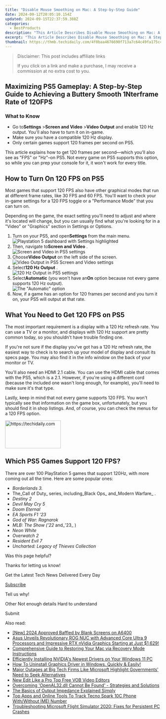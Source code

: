 ```yaml
---
title: "Disable Mouse Smoothing on Mac: A Step-by-Step Guide"
date: 2024-09-12T20:05:10.154Z
updated: 2024-09-15T22:37:59.388Z
categories:
  - BestProducts
description: "This Article Describes Disable Mouse Smoothing on Mac: A Step-by-Step Guide"
excerpt: "This Article Describes Disable Mouse Smoothing on Mac: A Step-by-Step Guide"
thumbnail: https://thmb.techidaily.com/4f0baa4676690f713a7c64c49fa175c4aff67762b3efda1ae17d3bfe6d387995.jpg
---
```


>  Disclaimer: This post includes affiliate links
>
>  If you click on a link and make a purchase, I may receive a commission at no extra cost to you.
>

## Maximizing PS5 Gameplay: A Step-by-Step Guide to Achieving a Buttery Smooth 1Nterframe Rate of 120FPS
### What to Know

* Go to**Settings** \>**Screen and Video** \>**Video Output** and enable 120 Hz output. You'll also have to turn it on in-game.
* Make sure you have a compatible 120 Hz display.
* Only certain games support 120 frames per second on PS5.

 This article explains how to get 120 frames per second—which you'll also see as "FPS" or "Hz"–on PS5\. Not every game on PS5 supports this option, so while you can prep your console for it, it won't work for every title.  

## How to Turn On 120 FPS on PS5

 Most games that support 120 FPS also have other graphical modes that run at different frame rates, like 30 FPS and 60 FPS. You'll want to check your in-game settings for a 120 FPS toggle or a "Performance Mode" that you can turn on.

 Depending on the game, the exact setting you'll need to adjust and where it's located will change, but you can usually find what you're looking for in a "Video" or "Graphics" section in Settings or Options.

1. Turn on your PS5, and open**Settings** from the main menu.  
![Playstation 5 dashboard with Settings highlighted](https://www.lifewire.com/thmb/SgkRTTRVRqbxRg0AJLYr6FWqfG4=/1500x0/filters:no_upscale():max_bytes(150000):strip_icc():format(webp)/how-to-remote-play-ps5-games-on-android-50896111-df8a16a465fe41e7aef3d5ad05b4a7c8.jpg)
2. Then, navigate to**Screen and Video** .  
![Screen and Video in PS5 settings](https://www.lifewire.com/thmb/YCLQ2vGLnavPgpRPNtxhU7n6NFw=/1500x0/filters:no_upscale():max_bytes(150000):strip_icc():format(webp)/Screen-and-Video-Settings-aa8ff277b8254627a1a8c88e1c91f9cf.jpg)
3. Choose**Video Output** on the left side of the screen.  
![Video Output in PS5 Screen and Video settings](https://www.lifewire.com/thmb/Xgk1MNv2WwvyRO7tv2bHEF4oiqo=/1500x0/filters:no_upscale():max_bytes(150000):strip_icc():format(webp)/Video-Output-46b505f379064535ac4977a29faee336.jpg)
4. Select**120 Hz Output** .  
![120 Hz Output in PS5 settings](https://www.lifewire.com/thmb/hxj9hKX_96UCkA07Y8Rzo91hvKo=/1500x0/filters:no_upscale():max_bytes(150000):strip_icc():format(webp)/120-Output-9e18a336656f4caf97cc91724b032df2.jpg)
5. Select**Automatic** (you won't have an**On** option because not every game supports 120 Hz output).  
![The "Automatic" option ](https://www.lifewire.com/thmb/N0N2mbCdwDADtM0UH7Q50TlNT2U=/1500x0/filters:no_upscale():max_bytes(150000):strip_icc():format(webp)/Automatic-8261fa6f79014410bb3948ebcbcac568.jpg)
6. Now, if a game has an option for 120 frames per second and you turn it on, your PS5 will output at that rate.

## What You Need to Get 120 FPS on PS5

 The most important requirement is a display with a 120 Hz refresh rate. You can use a TV or a monitor, and displays with 120 Hz support are pretty common today, so you shouldn't have trouble finding one.

 If you're not sure if the display you've got has a 120 Hz refresh rate, the easiest way to check is to search up your model of display and consult its specs page. You may also find it in the info window on the back of your monitor or TV.

 You'll also need an HDMI 2.1 cable. You can use the HDMI cable that comes with the PS5, which is a 2.1\. However, if you're using a different cord (because the included one wasn't long enough, for example), you'll need to make sure it's that type.

 Lastly, keep in mind that not every game supports 120 FPS. You won't typically see that information on the game box, unfortunately, but you should find it in shop listings. And, of course, you can check the menus for a 120 FPS option.

<!-- affiliate ads begin -->
<a href="https://aligracehair.sjv.io/c/5597632/2135353/19272" target="_top" id="2135353">
  <img src="//a.impactradius-go.com/display-ad/19272-2135353" border="0" alt="https://techidaily.com" width="180" height="90"/>
</a>
<img height="0" width="0" src="https://aligracehair.sjv.io/i/5597632/2135353/19272" style="position:absolute;visibility:hidden;" border="0" />
<!-- affiliate ads end -->

## Which PS5 Games Support 120 FPS?

 There are over 100 PlayStation 5 games that support 120Hz, with more coming out all the time. Here are some popular ones:

* _Borderlands 3._
* The_Call of Duty_ series, including_Black Ops_ and_Modern Warfare_ .
* _Destiny 2_
* _Devil May Cry 5_
* _Doom Eternal_
* _EA Sports F1 '23_
* _God of War: Ragnarok_
* _MLB: The Show ('22_ and_'23_ )
* _Neon White_
* _Overwatch 2_
* _Resident Evil 7_
* _Uncharted: Legacy of Thieves Collection_

Was this page helpful?

Thanks for letting us know!

 Get the Latest Tech News Delivered Every Day

[Subscribe](https://www.lifewire.com/#)

Tell us why!

 Other  Not enough details  Hard to understand

 Submit

<ins class="adsbygoogle"
     style="display:block"
     data-ad-format="autorelaxed"
     data-ad-client="ca-pub-7571918770474297"
     data-ad-slot="1223367746"></ins>

<ins class="adsbygoogle"
     style="display:block"
     data-ad-client="ca-pub-7571918770474297"
     data-ad-slot="8358498916"
     data-ad-format="auto"
     data-full-width-responsive="true"></ins>

<span class="atpl-alsoreadstyle">Also read:</span>
<div><ul>
<li><a href="https://vp-tips.techidaily.com/new-2024-approved-baffled-by-blank-screens-on-a6400/"><u>[New] 2024 Approved Baffled by Blank Screens on A6400</u></a></li>
<li><a href="https://extra-hints.techidaily.com/asus-unveils-revolutionary-rog-nuc-with-advanced-core-ultra-9-processors-and-impressive-rtx-nvidia-graphics-starting-at-just-1629/"><u>Asus Unveils Revolutionary ROG NUC with Advanced Core Ultra 9 Processors and Impressive RTX nVidia Graphics Starting at Just $1,629!</u></a></li>
<li><a href="https://tech-renaissance.techidaily.com/comprehensive-guide-to-restoring-your-mac-via-recovery-mode-instructions/"><u>Comprehensive Guide to Restoring Your Mac via Recovery Mode Instructions</u></a></li>
<li><a href="https://win-dash.techidaily.com/efficiently-installing-nvidias-newest-drivers-on-your-windows-11-pc/"><u>Efficiently Installing NVIDIA's Newest Drivers on Your Windows 11 PC</u></a></li>
<li><a href="https://graphic-issues.techidaily.com/1719818120826-how-to-uninstall-graphics-driver-in-windows-quickly-and-easily/"><u>How To Uninstall Graphics Driver in Windows. Quickly & Easily!</u></a></li>
<li><a href="https://tech-renaissance.techidaily.com/major-outages-at-big-tech-firms-like-microsoft-highlight-governments-need-to-seek-alternatives/"><u>Major Outages at Big Tech Firms Like Microsoft Highlight Governments' Need to Seek Alternatives</u></a></li>
<li><a href="https://ai-vdieo-software.techidaily.com/new-edit-like-a-pro-top-free-vob-video-editors/"><u>New Edit Like a Pro Top Free VOB Video Editors</u></a></li>
<li><a href="https://tech-renaissance.techidaily.com/overcoming-openal32dll-cannot-be-found-strategies-and-solutions/"><u>Overcoming 'OpenAL32.dll Cannot Be Found' - Strategies and Solutions</u></a></li>
<li><a href="https://tech-renaissance.techidaily.com/the-basics-of-output-impedance-explained-simply/"><u>The Basics of Output Impedance Explained Simply</u></a></li>
<li><a href="https://unlock-android.techidaily.com/top-apps-and-online-tools-to-track-tecno-spark-10c-phone-withwithout-imei-number-by-drfone-android/"><u>Top Apps and Online Tools To Track Tecno Spark 10C Phone With/Without IMEI Number</u></a></li>
<li><a href="https://win-able.techidaily.com/troubleshooting-microsoft-flight-simulator-2020-fixes-for-persistent-pc-crashes/"><u>Troubleshooting Microsoft Flight Simulator 2020: Fixes for Persistent PC Crashes</u></a></li>
</ul></div>

